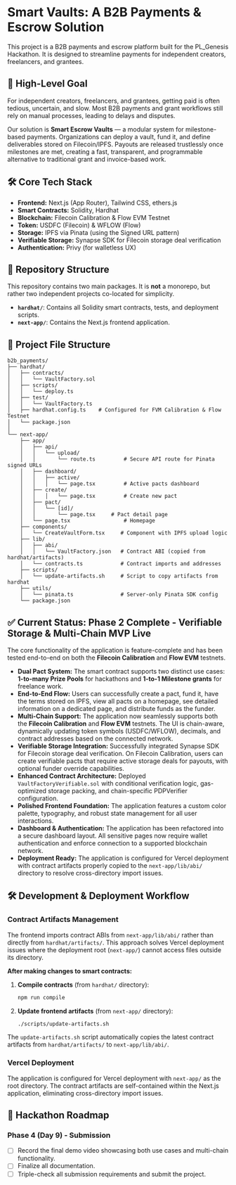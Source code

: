 # Smart Vaults: A B2B Payments & Escrow Solution

This project is a B2B payments and escrow platform built for the PL_Genesis Hackathon. It is designed to streamline payments for independent creators, freelancers, and grantees.

## 🎯 High-Level Goal

For independent creators, freelancers, and grantees, getting paid is often tedious, uncertain, and slow. Most B2B payments and grant workflows still rely on manual processes, leading to delays and disputes.

Our solution is **Smart Escrow Vaults** — a modular system for milestone-based payments. Organizations can deploy a vault, fund it, and define deliverables stored on Filecoin/IPFS. Payouts are released trustlessly once milestones are met, creating a fast, transparent, and programmable alternative to traditional grant and invoice-based work.

## 🛠️ Core Tech Stack

-   **Frontend:** Next.js (App Router), Tailwind CSS, ethers.js
-   **Smart Contracts:** Solidity, Hardhat
-   **Blockchain:** Filecoin Calibration & Flow EVM Testnet
-   **Token:** USDFC (Filecoin) & WFLOW (Flow)
-   **Storage:** IPFS via Pinata (using the Signed URL pattern)
-   **Verifiable Storage:** Synapse SDK for Filecoin storage deal verification
-   **Authentication:** Privy (for walletless UX)

## 📂 Repository Structure

This repository contains two main packages. It is **not** a monorepo, but rather two independent projects co-located for simplicity.

-   **`hardhat/`**: Contains all Solidity smart contracts, tests, and deployment scripts.
-   **`next-app/`**: Contains the Next.js frontend application.

## 📁 Project File Structure

```text
b2b_payments/
├── hardhat/
│   ├── contracts/
│   │   └── VaultFactory.sol
│   ├── scripts/
│   │   └── deploy.ts
│   ├── test/
│   │   └── VaultFactory.ts
│   ├── hardhat.config.ts    # Configured for FVM Calibration & Flow Testnet
│   └── package.json
│
└── next-app/
    ├── app/
    │   ├── api/
    │   │   └── upload/
    │   │       └── route.ts         # Secure API route for Pinata signed URLs
    │   ├── dashboard/
    │   │   ├── active/
    │   │   │   └── page.tsx         # Active pacts dashboard
    │   ├── create/
    │   │   │   └── page.tsx         # Create new pact
    │   ├── pact/
    │   │   └── [id]/
    │   │       └── page.tsx     # Pact detail page
    │   └── page.tsx                 # Homepage
    ├── components/
    │   └── CreateVaultForm.tsx     # Component with IPFS upload logic
    ├── lib/
    │   ├── abi/
    │   │   └── VaultFactory.json   # Contract ABI (copied from hardhat/artifacts)
    │   └── contracts.ts            # Contract imports and addresses
    ├── scripts/
    │   └── update-artifacts.sh     # Script to copy artifacts from hardhat
    ├── utils/
    │   └── pinata.ts               # Server-only Pinata SDK config
    └── package.json
```

## ✅ Current Status: Phase 2 Complete - Verifiable Storage & Multi-Chain MVP Live
The core functionality of the application is feature-complete and has been tested end-to-end on both the **Filecoin Calibration** and **Flow EVM** testnets.

- **Dual Pact System:** The smart contract supports two distinct use cases: **1-to-many Prize Pools** for hackathons and **1-to-1 Milestone grants** for freelance work.
- **End-to-End Flow:** Users can successfully create a pact, fund it, have the terms stored on IPFS, view all pacts on a homepage, see detailed information on a dedicated page, and distribute funds as the funder.
- **Multi-Chain Support:** The application now seamlessly supports both the **Filecoin Calibration** and **Flow EVM** testnets. The UI is chain-aware, dynamically updating token symbols (USDFC/WFLOW), decimals, and contract addresses based on the connected network.
- **Verifiable Storage Integration:** Successfully integrated Synapse SDK for Filecoin storage deal verification. On Filecoin Calibration, users can create verifiable pacts that require active storage deals for payouts, with optional funder override capabilities.
- **Enhanced Contract Architecture:** Deployed `VaultFactoryVerifiable.sol` with conditional verification logic, gas-optimized storage packing, and chain-specific PDPVerifier configuration.
- **Polished Frontend Foundation:** The application features a custom color palette, typography, and robust state management for all user interactions.
- **Dashboard & Authentication:** The application has been refactored into a secure dashboard layout. All sensitive pages now require wallet authentication and enforce connection to a supported blockchain network.
- **Deployment Ready:** The application is configured for Vercel deployment with contract artifacts properly copied to the `next-app/lib/abi/` directory to resolve cross-directory import issues.

## 🛠️ Development & Deployment Workflow

### Contract Artifacts Management

The frontend imports contract ABIs from `next-app/lib/abi/` rather than directly from `hardhat/artifacts/`. This approach solves Vercel deployment issues where the deployment root (`next-app/`) cannot access files outside its directory.

**After making changes to smart contracts:**

1. **Compile contracts** (from `hardhat/` directory):
   ```bash
   npm run compile
   ```

2. **Update frontend artifacts** (from `next-app/` directory):
   ```bash
   ./scripts/update-artifacts.sh
   ```

The `update-artifacts.sh` script automatically copies the latest contract artifacts from `hardhat/artifacts/` to `next-app/lib/abi/`.

### Vercel Deployment

The application is configured for Vercel deployment with `next-app/` as the root directory. The contract artifacts are self-contained within the Next.js application, eliminating cross-directory import issues.

## 🚀 Hackathon Roadmap

### **Phase 4 (Day 9) - Submission**
- [ ] Record the final demo video showcasing both use cases and multi-chain functionality.
- [ ] Finalize all documentation.
- [ ] Triple-check all submission requirements and submit the project.
